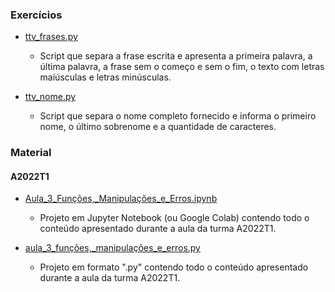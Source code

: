 ### Exercícios

- [ttv_frases.py](https://github.com/rpapythonico/aula-3/blob/main/Exerc%C3%ADcios/ttv_frases.py)

    - Script que separa a frase escrita e apresenta a primeira palavra, a última palavra, a frase sem o começo e sem o fim, o texto com letras maíúsculas e letras minúsculas.

- [ttv_nome.py](https://github.com/rpapythonico/aula-3/blob/main/Exerc%C3%ADcios/ttv_nome.py)

    - Script que separa o nome completo fornecido e informa o primeiro nome, o último sobrenome e a quantidade de caracteres.

### Material

#### A2022T1

- [Aula_3_Funções,_Manipulações_e_Erros.ipynb](https://github.com/rpapythonico/aula-3/blob/main/Material/A2021T1/Aula_3_Fun%C3%A7%C3%B5es%2C_Strings%2C_Erros_e_Datas.ipynb)

    - Projeto em Jupyter Notebook (ou Google Colab) contendo todo o conteúdo apresentado durante a aula da turma A2022T1.

- [aula_3_funções,_manipulações_e_erros.py](https://github.com/rpapythonico/aula-3/blob/main/Material/A2021T1/aula_3_fun%C3%A7%C3%B5es%2C_strings%2C_erros_e_datas.py)

    - Projeto em formato ".py" contendo todo o conteúdo apresentado durante a aula da turma A2022T1.
